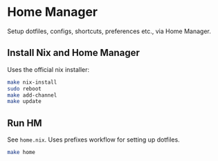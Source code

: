 # Home Manager

Setup dotfiles, configs, shortcuts, preferences etc., via Home Manager.

## Install Nix and Home Manager

Uses the official nix installer:
```bash
make nix-install
sudo reboot
make add-channel
make update
```

## Run HM
See `home.nix`.
Uses prefixes workflow for setting up dotfiles.

```bash
make home
```
